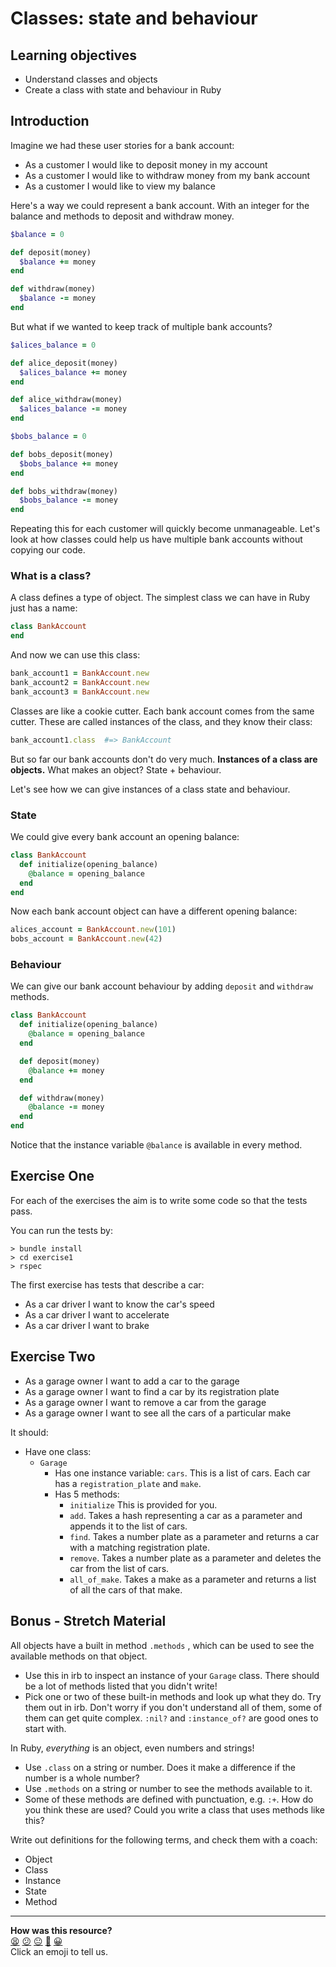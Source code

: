 # Classes: state and behaviour

## Learning objectives

- Understand classes and objects
- Create a class with state and behaviour in Ruby

## Introduction

Imagine we had these user stories for a bank account:

- As a customer I would like to deposit money in my account
- As a customer I would like to withdraw money from my bank account
- As a customer I would like to view my balance

Here's a way we could represent a bank account. With an integer for the balance
and methods to deposit and withdraw money.

```ruby
$balance = 0

def deposit(money)
  $balance += money
end

def withdraw(money)
  $balance -= money
end
```

But what if we wanted to keep track of multiple bank accounts?

```ruby
$alices_balance = 0

def alice_deposit(money)
  $alices_balance += money
end

def alice_withdraw(money)
  $alices_balance -= money
end

$bobs_balance = 0

def bobs_deposit(money)
  $bobs_balance += money
end

def bobs_withdraw(money)
  $bobs_balance -= money
end
```

Repeating this for each customer will quickly become unmanageable. Let's look at
how classes could help us have multiple bank accounts without copying our code.

### What is a class?

A class defines a type of object. The simplest class we can have in Ruby just has
a name:

```ruby
class BankAccount
end
```

And now we can use this class:

```ruby
bank_account1 = BankAccount.new
bank_account2 = BankAccount.new
bank_account3 = BankAccount.new
```

Classes are like a cookie cutter. Each bank account comes from the same cutter.
These are called instances of the class, and they know their class:

```ruby
bank_account1.class  #=> BankAccount
```

But so far our bank accounts don't do very much. **Instances of a class are objects.**
What makes an object? State + behaviour.

Let's see how we can give instances of a class state and behaviour.

### State

We could give every bank account an opening balance:

```ruby
class BankAccount
  def initialize(opening_balance)
    @balance = opening_balance
  end
end
```

Now each bank account object can have a different opening balance:

```ruby
alices_account = BankAccount.new(101)
bobs_account = BankAccount.new(42)
```

### Behaviour

We can give our bank account behaviour by adding `deposit` and `withdraw` methods.

```ruby
class BankAccount
  def initialize(opening_balance)
    @balance = opening_balance
  end

  def deposit(money)
    @balance += money
  end

  def withdraw(money)
    @balance -= money
  end
end
```

Notice that the instance variable `@balance` is available in every method.

## Exercise One

For each of the exercises the aim is to write some code so that the tests pass.

You can run the tests by:

```shell
> bundle install
> cd exercise1
> rspec
```

The first exercise has tests that describe a car:

- As a car driver I want to know the car's speed
- As a car driver I want to accelerate
- As a car driver I want to brake

## Exercise Two

- As a garage owner I want to add a car to the garage
- As a garage owner I want to find a car by its registration plate
- As a garage owner I want to remove a car from the garage
- As a garage owner I want to see all the cars of a particular make

It should:

- Have one class:
  - `Garage`
    - Has one instance variable:
      `cars`. This is a list of cars. Each car has a `registration_plate` and `make`.
    - Has 5 methods:
      - `initialize` This is provided for you.
      - `add`. Takes a hash representing a car as a parameter and appends it to the list of cars.
      - `find`. Takes a number plate as a parameter and returns a car with a matching registration plate.
      - `remove`. Takes a number plate as a parameter and deletes the car from the list of cars.
      - `all_of_make`. Takes a make as a parameter and returns a list of all the cars of that make.

## Bonus - Stretch Material

All objects have a built in method `.methods` , which can be used to see the available methods on that object.

- Use this in irb to inspect an instance of your `Garage` class. There should be a lot of methods listed that you didn't write!
- Pick one or two of these built-in methods and look up what they do. Try them out in irb. Don't worry if you don't understand all of them, some of them can get quite complex. `:nil?` and `:instance_of?` are good ones to start with.

In Ruby, _everything_ is an object, even numbers and strings!

- Use `.class` on a string or number. Does it make a difference if the number is a whole number?
- Use `.methods` on a string or number to see the methods available to it.
- Some of these methods are defined with punctuation, e.g. `:+`. How do you think these are used? Could you write a class that uses methods like this?

Write out definitions for the following terms, and check them with a coach:

- Object
- Class
- Instance
- State
- Method

<!-- BEGIN GENERATED SECTION DO NOT EDIT -->

---

**How was this resource?**  
[😫](https://airtable.com/shrUJ3t7KLMqVRFKR?prefill_Repository=skills-workshops&prefill_File=ruby-fundamentals/class-syntax/README.md&prefill_Sentiment=😫) [😕](https://airtable.com/shrUJ3t7KLMqVRFKR?prefill_Repository=skills-workshops&prefill_File=ruby-fundamentals/class-syntax/README.md&prefill_Sentiment=😕) [😐](https://airtable.com/shrUJ3t7KLMqVRFKR?prefill_Repository=skills-workshops&prefill_File=ruby-fundamentals/class-syntax/README.md&prefill_Sentiment=😐) [🙂](https://airtable.com/shrUJ3t7KLMqVRFKR?prefill_Repository=skills-workshops&prefill_File=ruby-fundamentals/class-syntax/README.md&prefill_Sentiment=🙂) [😀](https://airtable.com/shrUJ3t7KLMqVRFKR?prefill_Repository=skills-workshops&prefill_File=ruby-fundamentals/class-syntax/README.md&prefill_Sentiment=😀)  
Click an emoji to tell us.

<!-- END GENERATED SECTION DO NOT EDIT -->
